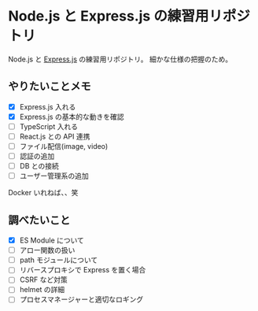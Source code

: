 # Node.js と Express.js の練習用リポジトリ

Node.js と [Express.js](https://expressjs.com/) の練習用リポジトリ。
細かな仕様の把握のため。

## やりたいことメモ

- [x] Express.js 入れる
- [x] Express.js の基本的な動きを確認
- [ ] TypeScript 入れる
- [ ] React.js との API 連携
- [ ] ファイル配信(image, video)
- [ ] 認証の追加
- [ ] DB との接続
- [ ] ユーザー管理系の追加

Docker いれねば、、笑

## 調べたいこと

- [x] ES Module について
- [ ] アロー関数の扱い
- [ ] path モジュールについて
- [ ] リバースプロキシで Express を置く場合
- [ ] CSRF など対策
- [ ] helmet の詳細
- [ ] プロセスマネージャーと適切なロギング
